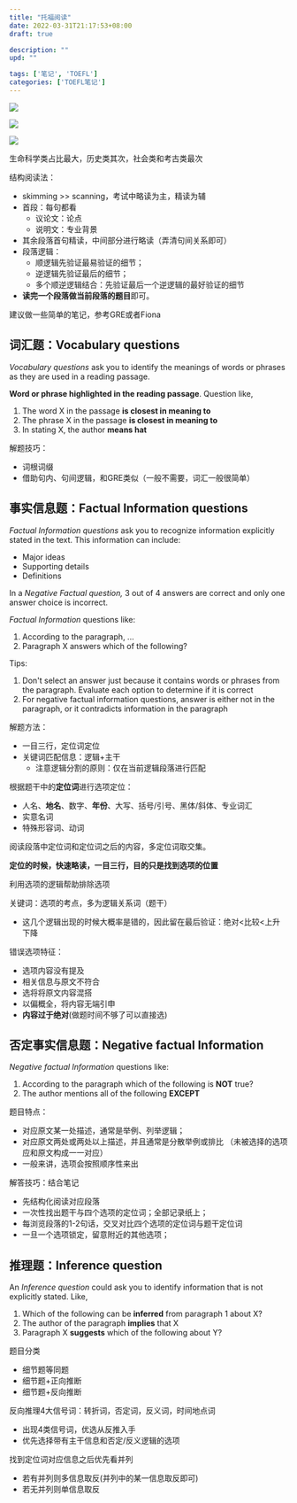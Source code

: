 ```yaml
---
title: "托福阅读"
date: 2022-03-31T21:17:53+08:00
draft: true

description: ""
upd: ""

tags: ['笔记', 'TOEFL']
categories: ['TOEFL笔记']
---
```


<!--more-->

![](C:\Users\Wuhao\AppData\Roaming\Typora\typora-user-images\image-20220331220545258.png)

![](C:\Users\Wuhao\AppData\Roaming\Typora\typora-user-images\image-20220414015537944.png)

![](C:\Users\Wuhao\AppData\Roaming\Typora\typora-user-images\image-20220417001322470.png)

生命科学类占比最大，历史类其次，社会类和考古类最次

结构阅读法：

- skimming >> scanning，考试中略读为主，精读为辅
- 首段：每句都看
    - 议论文：论点
    - 说明文：专业背景
- 其余段落首句精读，中间部分进行略读（弄清句间关系即可）
- 段落逻辑：
    - 顺逻辑先验证最易验证的细节；
    - 逆逻辑先验证最后的细节；
    - 多个顺逆逻辑结合：先验证最后一个逆逻辑的最好验证的细节
- **读完一个段落做当前段落的题目**即可。

建议做一些简单的笔记，参考GRE或者Fiona

## 词汇题：Vocabulary questions

*Vocabulary questions* ask you to identify the meanings of words or phrases as they are used in a reading passage.

**Word or phrase highlighted in the reading passage**. Question like,

1. The word X in the passage **is closest in meaning to**
2. The phrase X in the passage **is closest in meaning to**
3. In stating X, the author **means hat**

解题技巧：

- 词根词缀
- 借助句内、句间逻辑，和GRE类似（一般不需要，词汇一般很简单）

## 事实信息题：Factual Information questions

*Factual Information questions* ask you to recognize information explicitly stated in the text. This information can include:

- Major ideas
- Supporting details
- Definitions

In a *Negative Factual question,* 3 out of 4 answers are correct and only one answer choice is incorrect.

*Factual Information* questions like:

1. According to the paragraph, ...
2. Paragraph X answers which of the following?

Tips:

1. Don't select an answer just because it contains words or phrases from the paragraph. Evaluate each option to determine if it is correct
2. For negative factual information questions, answer is either not in the paragraph, or it contradicts information in the paragraph

解题方法：

- 一目三行，定位词定位
- 关键词匹配信息：逻辑+主干
    - 注意逻辑分割的原则：仅在当前逻辑段落进行匹配


根据题干中的**定位词**进行选项定位：

- 人名、**地名**、数字、**年份**、大写、括号/引号、黑体/斜体、专业词汇
- 实意名词
- 特殊形容词、动词

阅读段落中定位词和定位词之后的内容，多定位词取交集。

**定位的时候，快速略读，一目三行，目的只是找到选项的位置**

利用选项的逻辑帮助排除选项

关键词：选项的考点，多为逻辑关系词（题干）

- 这几个逻辑出现的时候大概率是错的，因此留在最后验证：绝对<比较<上升下降 

错误选项特征：

- 选项内容没有提及
- 相关信息与原文不符合
- 选将将原文内容混搭
- 以偏概全，将内容无端引申
- **内容过于绝对**(做题时间不够了可以直接选)

## 否定事实信息题：Negative factual Information

*Negative factual Information* questions like:

1. According to the paragraph which of the following is **NOT** true?
2. The author mentions all of the following **EXCEPT**

题目特点：

- 对应原文某一处描述，通常是举例、列举逻辑；
- 对应原文两处或两处以上描述，并且通常是分散举例或排比
    （未被选择的选项应和原文构成一一对应）
- 一般来讲，选项会按照顺序性来出

解答技巧：结合笔记

- 先结构化阅读对应段落
- 一次性找出题干与四个选项的定位词；全部记录纸上；
- 每浏览段落的1-2句话，交叉对比四个选项的定位词与题干定位词
- 一旦一个选项锁定，留意附近的其他选项；

## 推理题：Inference question

An *Inference question* could ask you to identify information that is not explicitly stated. Like,

1. Which of the following can be **inferred** from paragraph 1 about X?
2. The author of the paragraph **implies** that X
3. Paragraph X **suggests** which of the following about Y?

题目分类

- 细节题等同题
- 细节题+正向推断
- 细节题+反向推断

反向推理4大信号词：转折词，否定词，反义词，时间地点词

- 出现4类信号词，优选从反推入手
- 优先选择带有主干信息和否定/反义逻辑的选项

找到定位词对应信息之后优先看并列

- 若有并列则多信息取反(并列中的某一信息取反即可)
- 若无并列则单信息取反